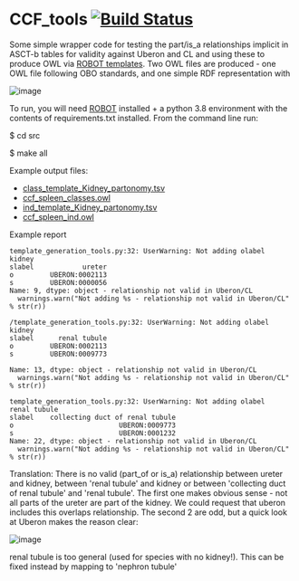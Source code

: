 # CCF_tools [![Build Status](https://travis-ci.com/obophenotype/CCF_tools.svg?branch=master)](https://travis-ci.com/obophenotype/CCF_tools)

Some simple wrapper code for testing the part/is_a relationships implicit in ASCT-b tables for validity against Uberon and CL and using these to produce OWL via [ROBOT templates](http://robot.obolibrary.org/template).  Two OWL files are produced - one OWL file following OBO standards, and one simple RDF representation with 


![image](https://user-images.githubusercontent.com/112839/95355967-0ecc2380-08be-11eb-85ab-6dea787e43a5.png)


To run, you will need [ROBOT](http://robot.obolibrary.org/) installed + a python 3.8 environment with the contents of requirements.txt installed.  From the command line run:

$ cd src 

$ make all

Example output files:
  - [class_template_Kidney_partonomy.tsv](https://github.com/obophenotype/CCF_tools/blob/master/src/class_template_Kidney_partonomy.tsv)
  - [ccf_spleen_classes.owl](https://github.com/obophenotype/CCF_tools/blob/master/src/ccf_spleen_classes.owl)
  - [ind_template_Kidney_partonomy.tsv](https://github.com/obophenotype/CCF_tools/blob/master/src/ind_template_Kidney_partonomy.tsv)
  - [ccf_spleen_ind.owl](https://github.com/obophenotype/CCF_tools/blob/master/src/ccf_spleen_ind.owl)

Example report


```
template_generation_tools.py:32: UserWarning: Not adding olabel            kidney
slabel            ureter
o         UBERON:0002113
s         UBERON:0000056
Name: 9, dtype: object - relationship not valid in Uberon/CL
  warnings.warn("Not adding %s - relationship not valid in Uberon/CL" % str(r))
  
/template_generation_tools.py:32: UserWarning: Not adding olabel            kidney
slabel      renal tubule
o         UBERON:0002113
s         UBERON:0009773

Name: 13, dtype: object - relationship not valid in Uberon/CL
  warnings.warn("Not adding %s - relationship not valid in Uberon/CL" % str(r))

template_generation_tools.py:32: UserWarning: Not adding olabel                       renal tubule
slabel    collecting duct of renal tubule
o                          UBERON:0009773
s                          UBERON:0001232
Name: 22, dtype: object - relationship not valid in Uberon/CL
  warnings.warn("Not adding %s - relationship not valid in Uberon/CL" % str(r))
```

Translation: There is no valid (part_of or is_a) relationship between ureter and kidney, between 'renal tubule' and kidney or between 'collecting duct of renal tubule' and 'renal tubule'.  The first one makes obvious sense - not all parts of the ureter are part of the kidney.  We could request that uberon includes this  overlaps relationship.  The second 2 are odd, but a quick look at Uberon makes the reason clear: 

![image](https://user-images.githubusercontent.com/112839/96254209-d4910f00-0fac-11eb-9faa-8aa07c121423.png)

renal tubule is too general (used for species with no kidney!).  This can be fixed instead by mapping to 'nephron tubule'





